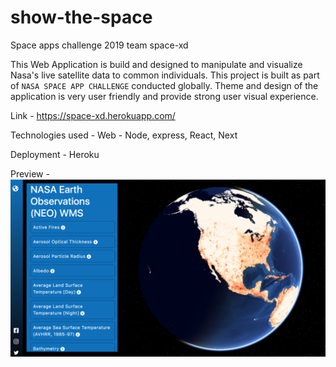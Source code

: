 # show-the-space
Space apps challenge 2019 team space-xd

This Web Application is build and designed to manipulate and visualize Nasa's live satellite data to common individuals. 
This project is built as part of `NASA SPACE APP CHALLENGE` conducted globally.
Theme and design of the application is very user friendly and provide strong user visual experience.

Link - https://space-xd.herokuapp.com/

Technologies used -
Web - Node, express, React, Next

Deployment - Heroku

Preview -
![Alt text]( https://github.com/space-xd/show-the-space/blob/develop/space-xd-image.png?raw=true "Space XD")
